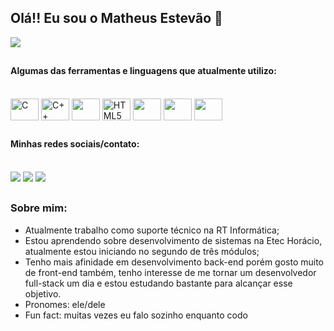 ## Olá!! Eu sou o Matheus Estevão 👋


![](https://github-readme-stats.vercel.app/api?username=MatheusVSEstevao&show_icons=true&theme=tokyonight&bg_color=00000000)
##


#### Algumas das ferramentas e linguagens que atualmente utilizo: 

<div style="display: inline_block"><br>
  <img align="center" alt="C" height="35" width="45" 
    src="https://cdn.jsdelivr.net/gh/devicons/devicon/icons/c/c-original.svg" />
  <img align="center" alt="C++"height="35" width="45" 
    src="https://cdn.jsdelivr.net/gh/devicons/devicon/icons/cplusplus/cplusplus-original.svg" />
  <img align="center" allt="Figma" height="35" width="45" 
    src="https://cdn.jsdelivr.net/gh/devicons/devicon/icons/figma/figma-original.svg" />
  <img align="center" alt="HTML5" height="35" width="45" 
    src="https://cdn.jsdelivr.net/gh/devicons/devicon/icons/html5/html5-original.svg" />
  <img align="center" height="35" width="45"
    src="https://cdn.jsdelivr.net/gh/devicons/devicon/icons/javascript/javascript-original.svg"/>
  <img align="center" height="35" width="45"
    src="https://cdn.jsdelivr.net/gh/devicons/devicon/icons/linux/linux-original.svg" />
  <img align="center" height="35" width="45"
    src="https://cdn.jsdelivr.net/gh/devicons/devicon/icons/vscode/vscode-original.svg" /> 

##

#### Minhas redes sociais/contato: <br> <br>

<div>
    <a href="https://instagram.com/estevao_mvs" target="_blank"><img src="https://img.shields.io/badge/-Instagram-%23E4405F?style=for-the-badge&logo=instagram&logoColor=white" target="_blank"></a>
    <a href = "matheusvictor1292@gmail.com"><img src="https://img.shields.io/badge/-Gmail-%23333?style=for-the-badge&logo=gmail&logoColor=white" target="_blank"></a>
    <a href="https://www.linkedin.com/in/matheus-estev%C3%A3o-a846a9257/" target="_blank"><img src="https://img.shields.io/badge/-LinkedIn-%230077B5?style=for-the-badge&logo=linkedin&logoColor=white" target="_blank"></a> 
  
</div>

##
### Sobre mim:         
- Atualmente trabalho como suporte técnico na RT Informática; 
- Estou aprendendo sobre desenvolvimento de sistemas na Etec Horácio, atualmente estou iniciando no segundo de três módulos;
- Tenho mais afinidade em desenvolvimento back-end porém gosto muito de front-end também, tenho interesse de me tornar um desenvolvedor full-stack um dia e estou estudando bastante para alcançar esse objetivo.
- Pronomes: ele/dele
- Fun fact: muitas vezes eu falo sozinho enquanto codo 
